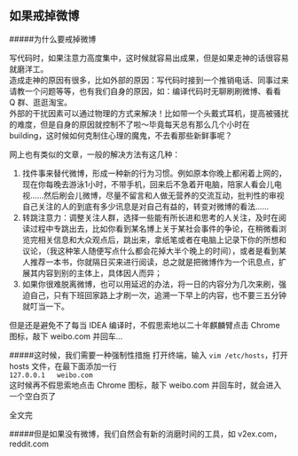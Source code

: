 ## 如果戒掉微博

#####为什么要戒掉微博     

写代码时，如果注意力高度集中，这时候就容易出成果，但是如果走神的话很容易就磨洋工。   
造成走神的原因有很多，比如外部的原因：写代码时接到一个推销电话、同事过来请教一个问题等等，也有我们自身的原因，如：编译代码时无聊刷刷微博、看看 Q 群、逛逛淘宝。   
外部的干扰因素可以通过物理的方式来解决！比如带一个头戴式耳机，提高被骚扰的难度，但是自身的原因就控制不了啦～毕竟每天总有那么几个小时在 building，这时候如何克制住心理的魔鬼，不去看那些新鲜事呢？   
 
网上也有类似的文章，一般的解决方法有这几种：   

1. 找件事来替代微博，形成一种新的行为习惯。例如原本你晚上都闲着上网的，现在你每晚去游泳1小时，不带手机，回来后不急着开电脑，陪家人看会儿电视……然后刷会儿微博，尽量不留言和人做无营养的交流互动，批判性的审视自己关注的人的到底有多少讯息是对自己有益的，转变对微博的看法……
2. 转跳注意力：调整关注人群，选择一些能有所长进和思考的人关注，及时在阅读过程中专跳出去，比如你看到某名博上关于某社会事件的争论，在稍微看浏览完相关信息和大众观点后，跳出来，拿纸笔或者在电脑上记录下你的所想和议论，（我这种笨人随便写点什么都会花掉大半个晚上的时间），或者是看到某人推荐一本书，你就隔日买来进行阅读，总之就是把微博作为一个讯息点，扩展其内容到别的主体上，具体因人而异；
3. 如果你很难脱离微博，也可以用延迟的办法，将一日的内容分为几次来刷，强迫自己，只有下班回家路上才刷一次，追溯一下早上的内容，也不要三五分钟就叮当一下。    

但是还是避免不了每当 IDEA 编译时，不假思索地以二十年麒麟臂点击 Chrome 图标，敲下 weibo.com 并回车...

#####这时候，我们需要一种强制性措施
打开终端，输入 ```vim /etc/hosts```，打开 hosts 文件，在最下面添加一行    
```127.0.0.1   weibo.com```   
这时候再不假思索地点击 Chrome 图标，敲下 weibo.com 并回车时，就会进入一个空白页了

全文完      


#####但是如果没有微博，我们自然会有新的消磨时间的工具，如 v2ex.com，reddit.com     